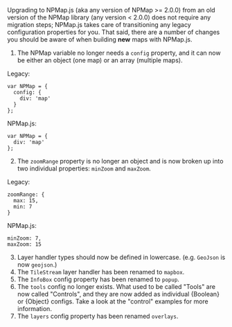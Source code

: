 Upgrading to NPMap.js (aka any version of NPMap >= 2.0.0) from an old version of the NPMap library (any version < 2.0.0) does not require any migration steps; NPMap.js takes care of transitioning any legacy configuration properties for you. That said, there are a number of changes you should be aware of when building **new** maps with NPMap.js.

1. The NPMap variable no longer needs a `config` property, and it can now be either an object (one map) or an array (multiple maps).

Legacy:

    var NPMap = {
      config: {
        div: 'map'
      }
    };

NPMap.js:

    var NPMap = {
      div: 'map'
    };

2. The `zoomRange` property is no longer an object and is now broken up into two individual properties: `minZoom` and `maxZoom`.

Legacy:

    zoomRange: {
      max: 15,
      min: 7
    }

NPMap.js:

    minZoom: 7,
    maxZoom: 15

3. Layer handler types should now be defined in lowercase. (e.g. `GeoJson` is now `geojson`.)
4. The `TileStream` layer handler has been renamed to `mapbox`.
5. The `InfoBox` config property has been renamed to `popup`.
6. The `tools` config no longer exists. What used to be called "Tools" are now called "Controls", and they are now added as individual {Boolean} or {Object} configs. Take a look at the "control" examples for more information.
7. The `layers` config property has been renamed `overlays`.